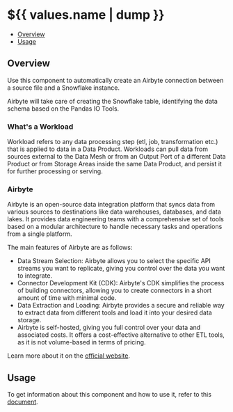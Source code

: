 # ${{ values.name | dump }}

- [Overview](#overview)
- [Usage](#usage)

## Overview

Use this component to automatically create an Airbyte connection between a source file and a Snowflake instance.

Airbyte will take care of creating the Snowflake table, identifying the data schema based on the Pandas IO Tools.

### What's a Workload

Workload refers to any data processing step (etl, job, transformation etc.) that is applied to data in a Data Product. Workloads can pull data from sources external to the Data Mesh or from an Output Port of a different Data Product or from Storage Areas inside the same Data Product, and persist it for further processing or serving.

### Airbyte

Airbyte is an open-source data integration platform that syncs data from various sources to destinations like data warehouses, databases, and data lakes. It provides data engineering teams with a comprehensive set of tools based on a modular architecture to handle necessary tasks and operations from a single platform.

The main features of Airbyte are as follows:

- Data Stream Selection: Airbyte allows you to select the specific API streams you want to replicate, giving you control over the data you want to integrate.
- Connector Development Kit (CDK): Airbyte's CDK simplifies the process of building connectors, allowing you to create connectors in a short amount of time with minimal code.
- Data Extraction and Loading: Airbyte provides a secure and reliable way to extract data from different tools and load it into your desired data storage.
- Airbyte is self-hosted, giving you full control over your data and associated costs. It offers a cost-effective alternative to other ETL tools, as it is not volume-based in terms of pricing.

Learn more about it on the [official website](https://docs.airbyte.com/).

## Usage

To get information about this component and how to use it, refer to this [document](./docs/index.md).